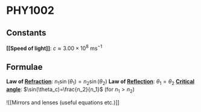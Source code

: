 # PHY1002
## Constants
**[[Speed of light]]**: $c\approx3.00\times10^8$ ms$^{-1}$
## Formulae
**Law of [Refraction](Refraction.md)**: $n_1\sin(\theta_1) = n_2\sin(\theta_2)$
**Law of [Reflection](Reflection.md)**: $\theta_1=\theta_2$
**[Critical angle](Critical%20Angle.md)**: $\sin(\theta_c)=\frac{n_2}{n_1}$ (for $n_1 > n_2$)

![[Mirrors and lenses (useful equations etc.)]]